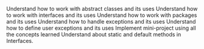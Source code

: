 Understand how to work with abstract classes and its uses
Understand how to work with interfaces and its uses
Understand how to work with packages and its uses
Understand how to handle exceptions and its uses
Understand how to define user exceptions and its uses
Implement mini-project using all the concepts learned
Understand about static and default methods in Interfaces.